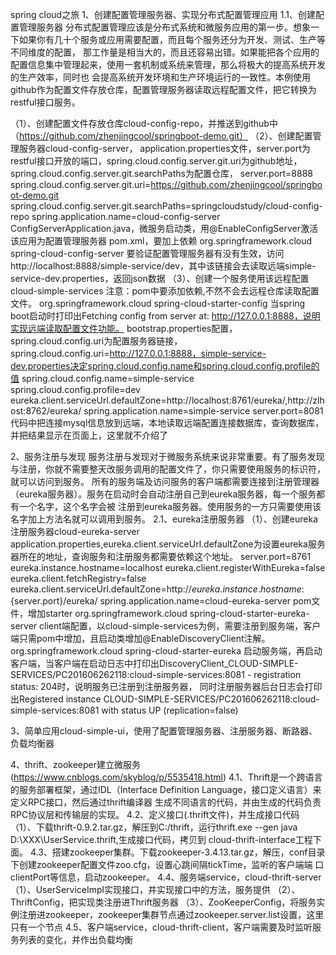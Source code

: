 spring cloud之旅
1、创建配置管理服务器、实现分布式配置管理应用
1.1、创建配置管理服务器
分布式配置管理应该是分布式系统和微服务应用的第一步。想象一下如果你有几十个服务或应用需要配置，而且每个服务还分为开发、测试、生产等不同维度的配置，
那工作量是相当大的，而且还容易出错。如果能把各个应用的配置信息集中管理起来，使用一套机制或系统来管理，那么将极大的提高系统开发的生产效率，同时也
会提高系统开发环境和生产环境运行的一致性。本例使用github作为配置文件存放仓库，配置管理服务器读取远程配置文件，把它转换为restful接口服务。

（1）、创建配置文件存放仓库cloud-config-repo，并推送到github中（https://github.com/zhenjingcool/springboot-demo.git）
（2）、创建配置管理服务器cloud-config-server，
    application.properties文件，server.port为restful接口开放的端口，spring.cloud.config.server.git.uri为github地址，spring.cloud.config.server.git.searchPaths为配置仓库，
        server.port=8888
        spring.cloud.config.server.git.uri=https://github.com/zhenjingcool/springboot-demo.git
        spring.cloud.config.server.git.searchPaths=springcloudstudy/cloud-config-repo
        spring.application.name=cloud-config-server
    ConfigServerApplication.java，微服务启动类，用@EnableConfigServer激活该应用为配置管理服务器
    pom.xml，要加上依赖
        <dependency>
            <groupId>org.springframework.cloud</groupId>
            <artifactId>spring-cloud-config-server</artifactId>
        </dependency>
    要验证配置管理服务器有没有生效，访问http://localhost:8888/simple-service/dev，其中该链接会去读取远端simple-service-dev.properties，返回json数据
（3）、创建一个服务使用该远程配置cloud-simple-services
    注意：pom中要添加依赖,不然不会去远程仓库读取配置文件。
        <dependency>
            <groupId>org.springframework.cloud</groupId>
            <artifactId>spring-cloud-starter-config</artifactId>
        </dependency>
    当spring boot启动时打印出Fetching config from server at: http://127.0.0.1:8888，说明实现远端读取配置文件功能。
    bootstrap.properties配置，spring.cloud.config.uri为配置服务器链接，
        spring.cloud.config.uri=http://127.0.0.1:8888，simple-service-dev.properties决定spring.cloud.config.name和spring.cloud.config.profile的值
        spring.cloud.config.name=simple-service
        spring.cloud.config.profile=dev
        eureka.client.serviceUrl.defaultZone=http\://localhost\:8761/eureka/,http\://zlhost\:8762/eureka/
        spring.application.name=simple-service
        server.port=8081
    代码中把连接mysql信息放到远端，本地读取远端配置连接数据库，查询数据库，并把结果显示在页面上，这里就不介绍了


2、服务注册与发现
服务注册与发现对于微服务系统来说非常重要。有了服务发现与注册，你就不需要整天改服务调用的配置文件了，你只需要使用服务的标识符，就可以访问到服务。
所有的服务端及访问服务的客户端都需要连接到注册管理器（eureka服务器）。服务在启动时会自动注册自己到eureka服务器，每一个服务都有一个名字，这个名字会被
注册到eureka服务器。使用服务的一方只需要使用该名字加上方法名就可以调用到服务。
2.1、eureka注册服务器
（1）、创建eureka注册服务器cloud-eureka-server
    application.properties,eureka.client.serviceUrl.defaultZone为设置eureka服务器所在的地址，查询服务和注册服务都需要依赖这个地址。
        server.port=8761
        eureka.instance.hostname=localhost
        eureka.client.registerWithEureka=false
        eureka.client.fetchRegistry=false
        eureka.client.serviceUrl.defaultZone=http://${eureka.instance.hostname}:${server.port}/eureka/
        spring.application.name=cloud-eureka-server
    pom文件，增加starter
        <dependency>
            <groupId>org.springframework.cloud</groupId>
            <artifactId>spring-cloud-starter-eureka-server</artifactId>
        </dependency>
    client端配置，以cloud-simple-services为例，需要注册到服务端，客户端只需pom中增加，且启动类增加@EnableDiscoveryClient注解。
        <dependency>
            <groupId>org.springframework.cloud</groupId>
            <artifactId>spring-cloud-starter-eureka</artifactId>
        </dependency>
    启动服务端，再启动客户端，当客户端在启动日志中打印出DiscoveryClient_CLOUD-SIMPLE-SERVICES/PC201606262118:cloud-simple-services:8081 - registration status: 204时，说明服务已注册到注册服务器，
    同时注册服务器后台日志会打印出Registered instance CLOUD-SIMPLE-SERVICES/PC201606262118:cloud-simple-services:8081 with status UP (replication=false)
    
    
3、简单应用cloud-simple-ui，使用了配置管理服务器、注册服务器、断路器、负载均衡器


4、thrift、zookeeper建立微服务(https://www.cnblogs.com/skyblog/p/5535418.html)
4.1、Thrift是一个跨语言的服务部署框架，通过IDL（Interface Definition Language，接口定义语言）来定义RPC接口，然后通过thrift编译器
生成不同语言的代码，并由生成的代码负责RPC协议层和传输层的实现。
4.2、定义接口(.thrift文件)，并生成接口代码
    （1）、下载thrift-0.9.2.tar.gz，解压到C:/thrift，运行thrift.exe --gen java D:\XXX\UserService.thrift,生成接口代码，拷贝到
        cloud-thrift-interface工程下面。
4.3、搭建zookeeper集群。下载zookeeper-3.4.13.tar.gz，解压，conf目录下创建zookeeper配置文件zoo.cfg，设置心跳间隔tickTime，监听的客户端端
口clientPort等信息，启动zookeeper。
4.4、服务端service，cloud-thrift-server
    （1）、UserServiceImpl实现接口，并实现接口中的方法，服务提供
    （2）、ThriftConfig，把实现类注册进Thrift服务器
    （3）、ZooKeeperConfig，将服务实例注册进zookeeper，zookeeper集群节点通过zookeeper.server.list设置，这里只有一个节点
4.5、客户端service，cloud-thrift-client，客户端需要及时监听服务列表的变化，并作出负载均衡